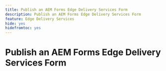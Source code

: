 ```yaml
---
title: Publish an AEM Forms Edge Delivery Services Form
description: Publish an AEM Forms Edge Delivery Services Form
feature: Edge Delivery Services
hide: yes
hidefromtoc: yes
---
```


# Publish an AEM Forms Edge Delivery Services Form
